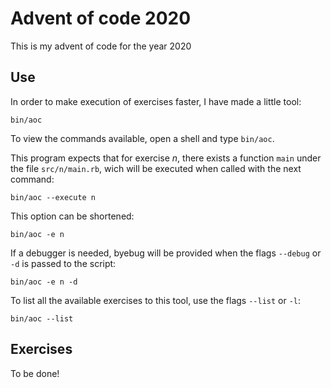 # Advent of code 2020

This is my advent of code for the year 2020


## Use

In order to make execution of exercises faster, I have made a little tool:

```bin/aoc```

To view the commands available, open a shell and type `bin/aoc`.

This program expects that for exercise *n*, there exists a function `main` under
the file `src/n/main.rb`, wich will be executed when called with the next
command:

```
bin/aoc --execute n
```

This option can be shortened:

```
bin/aoc -e n
```

If a debugger is needed, byebug will be provided when the flags `--debug` or `-d`
is passed to the script:

```
bin/aoc -e n -d
```

To list all the available exercises to this tool, use the flags `--list` or
`-l`:

```
bin/aoc --list
```

## Exercises

To be done!

